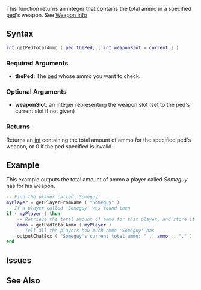 This function returns an integer that contains the total ammo in a specified [ped](/docs/ped.md "wikilink")'s weapon. See [Weapon Info](/weapon.md "wikilink")

Syntax
------

``` lua
int getPedTotalAmmo ( ped thePed, [ int weaponSlot = current ] )
```

### Required Arguments

-   **thePed**: The [ped](/docs/ped.md "wikilink") whose ammo you want to check.

### Optional Arguments

-   **weaponSlot**: an integer representing the weapon slot (set to the ped's current slot if not given)

### Returns

Returns an [int](/docs/int.md "wikilink") containing the total amount of ammo for the specified ped's weapon, or 0 if the ped specified is invalid.

Example
-------

This example outputs the total amount of ammo a player called *Someguy* has for his weapon.

``` lua
-- Find the player called 'Someguy'
myPlayer = getPlayerFromName ( "Someguy" )
-- If a player called 'Someguy' was found then
if ( myPlayer ) then
    -- Retrieve the total amount of ammo for that player, and store it in a variable called 'ammo'
    ammo = getPedTotalAmmo ( myPlayer )
    -- Tell all the players how much ammo 'Someguy' has
    outputChatBox ( "Someguy's current total ammo: " .. ammo .. "." )
end
```

Issues
------

See Also
--------
